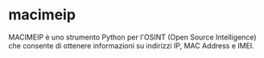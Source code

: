 # macimeip
MACIMEIP è uno strumento Python per l'OSINT (Open Source Intelligence) che consente di ottenere informazioni su indirizzi IP, MAC Address e IMEI.
